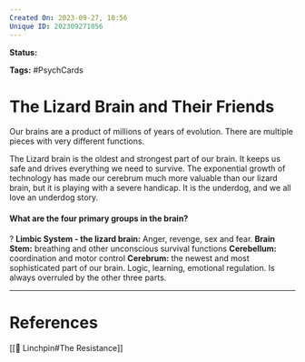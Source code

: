 ```yaml
---
Created On: 2023-09-27, 10:56
Unique ID: 202309271056
---
```

**Status:** 

**Tags:** #PsychCards 

# The Lizard Brain and Their Friends

Our brains are a product of millions of years of evolution. There are multiple pieces with very different functions. 

The Lizard brain is the oldest and strongest part of our brain. It keeps us safe and drives everything we need to survive. The exponential growth of technology has made our cerebrum much more valuable than our lizard brain, but it is playing with a severe handicap. It is the underdog, and we all love an underdog story.

#### What are the four primary groups in the brain?
?
﻿**Limbic System - the lizard brain:**  Anger, revenge, sex and fear.
**Brain Stem:** breathing and other unconscious survival functions
﻿**Cerebellum:** coordination and motor control 
﻿**Cerebrum:** the newest and most sophisticated part of our brain. Logic, learning, emotional regulation. Is always overruled by the other three parts.
<!--SR:!2024-09-08,33,170-->

---
# References

[[🔩 Linchpin#The Resistance]]